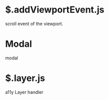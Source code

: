 # $.addViewportEvent.js
scroll event of the viewport.

# Modal
modal

# $.layer.js
a11y Layer handler

